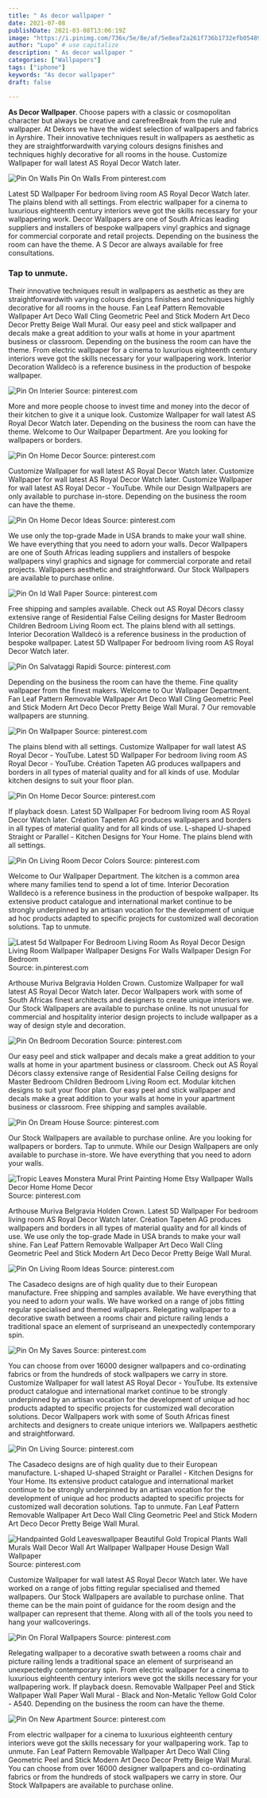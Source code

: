 ```yaml
---
title: " As decor wallpaper "
date: 2021-07-08
publishDate: 2021-03-08T13:06:19Z
image: "https://i.pinimg.com/736x/5e/8e/af/5e8eaf2a261f736b1732efb05489bef2.jpg"
author: "Lupo" # use capitalize
description: " As decor wallpaper "
categories: ["Wallpapers"]
tags: ["iphone"]
keywords: "As decor wallpaper"
draft: false

---
```



**As Decor Wallpaper**. Choose papers with a classic or cosmopolitan character but always be creative and carefreeBreak from the rule and wallpaper. At Dekors we have the widest selection of wallpapers and fabrics in Ayrshire. Their innovative techniques result in wallpapers as aesthetic as they are straightforwardwith varying colours designs finishes and techniques highly decorative for all rooms in the house. Customize Wallpaper for wall latest AS Royal Decor Watch later.

![Pin On Walls](https://i.pinimg.com/564x/b3/ec/70/b3ec70a2bd7a7fc2256583fb4901cf18.jpg "Pin On Walls")
Pin On Walls From pinterest.com


Latest 5D Wallpaper For bedroom living room AS Royal Decor Watch later. The plains blend with all settings. From electric wallpaper for a cinema to luxurious eighteenth century interiors weve got the skills necessary for your wallpapering work. Decor Wallpapers are one of South Africas leading suppliers and installers of bespoke wallpapers vinyl graphics and signage for commercial corporate and retail projects. Depending on the business the room can have the theme. A S Decor are always available for free consultations.

### Tap to unmute.

Their innovative techniques result in wallpapers as aesthetic as they are straightforwardwith varying colours designs finishes and techniques highly decorative for all rooms in the house. Fan Leaf Pattern Removable Wallpaper Art Deco Wall Cling Geometric Peel and Stick Modern Art Deco Decor Pretty Beige Wall Mural. Our easy peel and stick wallpaper and decals make a great addition to your walls at home in your apartment business or classroom. Depending on the business the room can have the theme. From electric wallpaper for a cinema to luxurious eighteenth century interiors weve got the skills necessary for your wallpapering work. Interior Decoration Walldecò is a reference business in the production of bespoke wallpaper.


![Pin On Interier](https://i.pinimg.com/originals/1c/76/d7/1c76d7a5df70fe0e34b61dbe5038f0c6.jpg "Pin On Interier")
Source: pinterest.com

More and more people choose to invest time and money into the decor of their kitchen to give it a unique look. Customize Wallpaper for wall latest AS Royal Decor Watch later. Depending on the business the room can have the theme. Welcome to Our Wallpaper Department. Are you looking for wallpapers or borders.

![Pin On Home Decor](https://i.pinimg.com/736x/49/e1/9a/49e19a09d561eb3dd3b1f9645a3f8260.jpg "Pin On Home Decor")
Source: pinterest.com

Customize Wallpaper for wall latest AS Royal Decor Watch later. Customize Wallpaper for wall latest AS Royal Decor Watch later. Customize Wallpaper for wall latest AS Royal Decor - YouTube. While our Design Wallpapers are only available to purchase in-store. Depending on the business the room can have the theme.

![Pin On Home Decor Ideas](https://i.pinimg.com/736x/1f/d1/61/1fd1618523f244345bb55a1a62be83ba.jpg "Pin On Home Decor Ideas")
Source: pinterest.com

We use only the top-grade Made in USA brands to make your wall shine. We have everything that you need to adorn your walls. Decor Wallpapers are one of South Africas leading suppliers and installers of bespoke wallpapers vinyl graphics and signage for commercial corporate and retail projects. Wallpapers aesthetic and straightforward. Our Stock Wallpapers are available to purchase online.

![Pin On Id Wall Paper](https://i.pinimg.com/originals/91/b0/36/91b036de94f07f08e6e63cdc4234bdf8.png "Pin On Id Wall Paper")
Source: pinterest.com

Free shipping and samples available. Check out AS Royal Décors classy extensive range of Residential False Ceiling designs for Master Bedroom Children Bedroom Living Room ect. The plains blend with all settings. Interior Decoration Walldecò is a reference business in the production of bespoke wallpaper. Latest 5D Wallpaper For bedroom living room AS Royal Decor Watch later.

![Pin On Salvataggi Rapidi](https://i.pinimg.com/736x/21/d1/f1/21d1f1b610e3dbf6496af537e99b0a32.jpg "Pin On Salvataggi Rapidi")
Source: pinterest.com

Depending on the business the room can have the theme. Fine quality wallpaper from the finest makers. Welcome to Our Wallpaper Department. Fan Leaf Pattern Removable Wallpaper Art Deco Wall Cling Geometric Peel and Stick Modern Art Deco Decor Pretty Beige Wall Mural. 7 Our removable wallpapers are stunning.

![Pin On Wallpaper](https://i.pinimg.com/originals/6e/7e/48/6e7e4849e46eca1cfaa0ac17c10fd0eb.jpg "Pin On Wallpaper")
Source: pinterest.com

The plains blend with all settings. Customize Wallpaper for wall latest AS Royal Decor - YouTube. Latest 5D Wallpaper For bedroom living room AS Royal Decor - YouTube. Création Tapeten AG produces wallpapers and borders in all types of material quality and for all kinds of use. Modular kitchen designs to suit your floor plan.

![Pin On Home Decor](https://i.pinimg.com/originals/ea/8a/7b/ea8a7bcdc252a67615558754b4a64a5f.jpg "Pin On Home Decor")
Source: pinterest.com

If playback doesn. Latest 5D Wallpaper For bedroom living room AS Royal Decor Watch later. Création Tapeten AG produces wallpapers and borders in all types of material quality and for all kinds of use. L-shaped U-shaped Straight or Parallel - Kitchen Designs for Your Home. The plains blend with all settings.

![Pin On Living Room Decor Colors](https://i.pinimg.com/originals/91/e4/08/91e4084cc47a24accd338ac43f1122dc.jpg "Pin On Living Room Decor Colors")
Source: pinterest.com

Welcome to Our Wallpaper Department. The kitchen is a common area where many families tend to spend a lot of time. Interior Decoration Walldecò is a reference business in the production of bespoke wallpaper. Its extensive product catalogue and international market continue to be strongly underpinned by an artisan vocation for the development of unique ad hoc products adapted to specific projects for customized wall decoration solutions. Tap to unmute.

![Latest 5d Wallpaper For Bedroom Living Room As Royal Decor Design Living Room Wallpaper Wallpaper Designs For Walls Wallpaper Design For Bedroom](https://i.pinimg.com/564x/69/8f/c4/698fc4fefb56a5427bfaea7872d20d69.jpg "Latest 5d Wallpaper For Bedroom Living Room As Royal Decor Design Living Room Wallpaper Wallpaper Designs For Walls Wallpaper Design For Bedroom")
Source: in.pinterest.com

Arthouse Muriva Belgravia Holden Crown. Customize Wallpaper for wall latest AS Royal Decor Watch later. Decor Wallpapers work with some of South Africas finest architects and designers to create unique interiors we. Our Stock Wallpapers are available to purchase online. Its not unusual for commercial and hospitality interior design projects to include wallpaper as a way of design style and decoration.

![Pin On Bedroom Decoration](https://i.pinimg.com/originals/04/cb/83/04cb831e4523934fc3d28dee00f34f7a.jpg "Pin On Bedroom Decoration")
Source: pinterest.com

Our easy peel and stick wallpaper and decals make a great addition to your walls at home in your apartment business or classroom. Check out AS Royal Décors classy extensive range of Residential False Ceiling designs for Master Bedroom Children Bedroom Living Room ect. Modular kitchen designs to suit your floor plan. Our easy peel and stick wallpaper and decals make a great addition to your walls at home in your apartment business or classroom. Free shipping and samples available.

![Pin On Dream House](https://i.pinimg.com/originals/51/75/04/5175040a378c9aae4f2d7401a9501211.jpg "Pin On Dream House")
Source: pinterest.com

Our Stock Wallpapers are available to purchase online. Are you looking for wallpapers or borders. Tap to unmute. While our Design Wallpapers are only available to purchase in-store. We have everything that you need to adorn your walls.

![Tropic Leaves Monstera Mural Print Painting Home Etsy Wallpaper Walls Decor Home Home Decor](https://i.pinimg.com/736x/2c/86/40/2c8640c45ffcf11af83386189046a5dc.jpg "Tropic Leaves Monstera Mural Print Painting Home Etsy Wallpaper Walls Decor Home Home Decor")
Source: pinterest.com

Arthouse Muriva Belgravia Holden Crown. Latest 5D Wallpaper For bedroom living room AS Royal Decor Watch later. Création Tapeten AG produces wallpapers and borders in all types of material quality and for all kinds of use. We use only the top-grade Made in USA brands to make your wall shine. Fan Leaf Pattern Removable Wallpaper Art Deco Wall Cling Geometric Peel and Stick Modern Art Deco Decor Pretty Beige Wall Mural.

![Pin On Living Room Ideas](https://i.pinimg.com/originals/c3/ba/14/c3ba141236142c439fcbe8a83adb0141.jpg "Pin On Living Room Ideas")
Source: pinterest.com

The Casadeco designs are of high quality due to their European manufacture. Free shipping and samples available. We have everything that you need to adorn your walls. We have worked on a range of jobs fitting regular specialised and themed wallpapers. Relegating wallpaper to a decorative swath between a rooms chair and picture railing lends a traditional space an element of surpriseand an unexpectedly contemporary spin.

![Pin On My Saves](https://i.pinimg.com/originals/47/83/0c/47830cdfee0f0c1de1bc3322519bb4e2.jpg "Pin On My Saves")
Source: pinterest.com

You can choose from over 16000 designer wallpapers and co-ordinating fabrics or from the hundreds of stock wallpapers we carry in store. Customize Wallpaper for wall latest AS Royal Decor - YouTube. Its extensive product catalogue and international market continue to be strongly underpinned by an artisan vocation for the development of unique ad hoc products adapted to specific projects for customized wall decoration solutions. Decor Wallpapers work with some of South Africas finest architects and designers to create unique interiors we. Wallpapers aesthetic and straightforward.

![Pin On Living](https://i.pinimg.com/originals/22/6e/bb/226ebb1b0a2c0368fe4acfce688b38a3.jpg "Pin On Living")
Source: pinterest.com

The Casadeco designs are of high quality due to their European manufacture. L-shaped U-shaped Straight or Parallel - Kitchen Designs for Your Home. Its extensive product catalogue and international market continue to be strongly underpinned by an artisan vocation for the development of unique ad hoc products adapted to specific projects for customized wall decoration solutions. Tap to unmute. Fan Leaf Pattern Removable Wallpaper Art Deco Wall Cling Geometric Peel and Stick Modern Art Deco Decor Pretty Beige Wall Mural.

![Handpainted Gold Leaveswallpaper Beautiful Gold Tropical Plants Wall Murals Wall Decor Wall Art Wallpaper Wallpaper House Design Wall Wallpaper](https://i.pinimg.com/originals/95/bb/5b/95bb5b96fecfc49b3a392f571f97cb2b.jpg "Handpainted Gold Leaveswallpaper Beautiful Gold Tropical Plants Wall Murals Wall Decor Wall Art Wallpaper Wallpaper House Design Wall Wallpaper")
Source: pinterest.com

Customize Wallpaper for wall latest AS Royal Decor Watch later. We have worked on a range of jobs fitting regular specialised and themed wallpapers. Our Stock Wallpapers are available to purchase online. That theme can be the main point of guidance for the room design and the wallpaper can represent that theme. Along with all of the tools you need to hang your wallcoverings.

![Pin On Floral Wallpapers](https://i.pinimg.com/originals/43/94/6e/43946ec6d0fc4c9cf96ee0de0588f3cc.jpg "Pin On Floral Wallpapers")
Source: pinterest.com

Relegating wallpaper to a decorative swath between a rooms chair and picture railing lends a traditional space an element of surpriseand an unexpectedly contemporary spin. From electric wallpaper for a cinema to luxurious eighteenth century interiors weve got the skills necessary for your wallpapering work. If playback doesn. Removable Wallpaper Peel and Stick Wallpaper Wall Paper Wall Mural - Black and Non-Metalic Yellow Gold Color - A540. Depending on the business the room can have the theme.

![Pin On New Apartment](https://i.pinimg.com/736x/5e/8e/af/5e8eaf2a261f736b1732efb05489bef2.jpg "Pin On New Apartment")
Source: pinterest.com

From electric wallpaper for a cinema to luxurious eighteenth century interiors weve got the skills necessary for your wallpapering work. Tap to unmute. Fan Leaf Pattern Removable Wallpaper Art Deco Wall Cling Geometric Peel and Stick Modern Art Deco Decor Pretty Beige Wall Mural. You can choose from over 16000 designer wallpapers and co-ordinating fabrics or from the hundreds of stock wallpapers we carry in store. Our Stock Wallpapers are available to purchase online.

